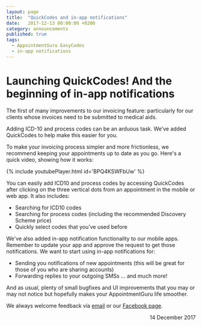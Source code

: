 ```yaml
---
layout: page
title:  "QuickCodes and in-app notifications"
date:   2017-12-13 00:00:00 +0200
category: announcements
published: true
tags:
  - AppointmentGuru EasyCodes
  - in-app notifications
---
```

# Launching QuickCodes! And the beginning of in-app notifications

The first of many improvements to our invoicing feature: particularly for our clients whose invoices need to be submitted to medical aids.

Adding ICD-10 and process codes can be an arduous task. We’ve added QuickCodes to help make this easier for you.

To make your invoicing process simpler and more frictionless, we recommend keeping your appointments up to date as you go. Here's a quick video, showing how it works:

{% include youtubePlayer.html id='BPQ4KSWFbUw' %}

You can easily add ICD10 and process codes by accessing QuickCodes after clicking on the three vertical dots from an appointment in the mobile or web app. It also includes:
* Searching for ICD10 codes
* Searching for process codes (including the recommended Discovery Scheme price)
* Quickly select codes that you’ve used before

We've also added in-app notification functionality to our mobile apps. Remember to update your app and approve the request to get those notifications. We want to start using in-app notifications for: 
* Sending you notifications of new appointments (this will be great for those of you who are sharing accounts) 
* Forwarding replies to your outgoing SMSs
  ... and much more!

And as usual, plenty of small bugfixes and UI improvements that you may or may not notice but hopefully makes your AppointmentGuru life smoother.

We always welcome feedback via [email](mailto;support@appointmentguru.co) or our [Facebook page](https://www.facebook.com/appointmentguru/).

<div style="text-align: right">14 December 2017</div>
